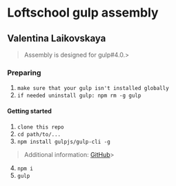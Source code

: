 # Loftschool gulp assembly
## Valentina Laikovskaya

> Assembly is designed for gulp#4.0.> 
### Preparing
 1. ```make sure that your gulp isn't installed globally```
 2. ```if needed uninstall gulp: npm rm -g gulp```


#### Getting started

1. ```clone this repo```
2. ```cd path/to/...```
3. ```npm install gulpjs/gulp-cli -g```  
> Additional information: [GitHub](https://github.com/gulpjs/gulp/blob/4.0/docs/getting-started.md)>

4. ```npm i```
6. ```gulp``` 

